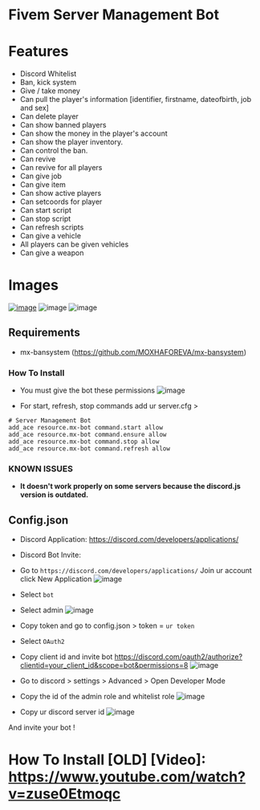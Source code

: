 # Fivem Server Management Bot 

# Features
- Discord Whitelist
- Ban, kick system
- Give / take money
- Can pull the player's information [identifier, firstname, dateofbirth, job and sex]
- Can delete player
- Can show banned players
- Can show the money in the player's account
- Can show the player inventory.
- Can control the ban.
- Can revive
- Can revive for all players
- Can give job
- Can give item
- Can show active players
- Can setcoords for player
- Can start script
- Can stop script
- Can refresh scripts
- Can give a vehicle
- All players can be given vehicles
- Can give a weapon
# Images
<a href="https://ibb.co/PcHQrvk"><img src="https://i.ibb.co/7nm4Sdh/image.png" alt="image" border="0"></a>
![image](https://user-images.githubusercontent.com/70913098/144917663-b27d9827-84e1-4583-901e-fe6cfe97595c.png)
![image](https://user-images.githubusercontent.com/70913098/128532692-4a4902ab-760d-4a79-92ba-d6a38cb215ec.png)

## Requirements
- mx-bansystem (https://github.com/MOXHAFOREVA/mx-bansystem)

### How To Install
- You must give the bot these permissions
![image](https://cdn.discordapp.com/attachments/786930912012926996/1025706049052889108/Immagine_2022-10-01_113346.png)

- For start, refresh, stop commands add ur server.cfg >
```
# Server Management Bot
add_ace resource.mx-bot command.start allow
add_ace resource.mx-bot command.ensure allow
add_ace resource.mx-bot command.stop allow
add_ace resource.mx-bot command.refresh allow
```


### KNOWN ISSUES
- **It doesn't work properly on some servers because the discord.js version is outdated.**
## Config.json
- Discord Application: https://discord.com/developers/applications/
- Discord Bot Invite: 

- Go to `https://discord.com/developers/applications/` Join ur account click New Application
![image](https://user-images.githubusercontent.com/70913098/128538836-7680535a-0794-4c7e-b2d3-a8b829425cac.png)

- Select `bot`

- Select admin
![image](https://user-images.githubusercontent.com/70913098/128539041-77597fe7-80ce-4ba8-9335-87c7d0554911.png)

- Copy token and go to config.json > token = `ur token` 

- Select `OAuth2`

- Copy client id and invite bot https://discord.com/oauth2/authorize?clientid=your_client_id&scope=bot&permissions=8
![image](https://user-images.githubusercontent.com/70913098/128540238-9a9e4282-94c2-4f11-8eb7-3a47db8768c0.png)

- Go to discord > settings > Advanced > Open Developer Mode

- Copy the id of the admin role and whitelist role
![image](https://user-images.githubusercontent.com/70913098/128539612-f6bcd309-d129-4d08-a2bb-5c291087ed53.png)

- Copy ur discord server id 
![image](https://user-images.githubusercontent.com/70913098/128539849-ce3effd8-1708-4fbe-90d6-396a3b37152b.png)

And invite your bot !

# How To Install [OLD] [Video]: https://www.youtube.com/watch?v=zuse0Etmoqc